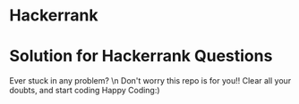 # Hackerrank
# Solution for Hackerrank Questions
Ever stuck in any problem? \n
Don't worry this repo is for you!!
Clear all your doubts, and start coding
Happy Coding:)
